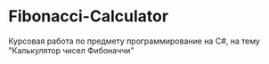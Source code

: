 # Fibonacci-Calculator
Курсовая работа по предмету программирование на C#, на тему "Калькулятор чисел Фибоначчи"
